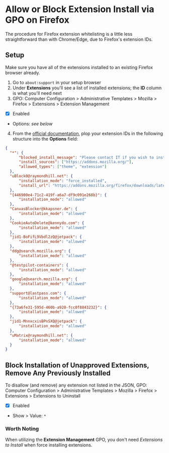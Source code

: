 # Allow or Block Extension Install via GPO on Firefox
The procedure for Firefox extension whitelisting is a little less straightforward than with Chrome/Edge, due to Firefox's extension IDs.

## Setup
Make sure you have all of the extensions installed to an existing Firefox browser already.
1. Go to `about:support` in your setup browser
2. Under **Extensions** you'll see a list of installed extensions; the **ID** column is what you'll need next
3. GPO: Computer Configuration > Administrative Templates > Mozilla > Firefox > Extensions > Extension Management
  - [x] Enabled
  - Options: *see below*
4. From the [official documentation](https://github.com/mozilla/policy-templates#extensionsettings), plop your extension IDs in the following structure into the **Options** field:
  ```json
  {
  	"*": {
  		"blocked_install_message": "Please contact IT if you wish to install this addon",
  		"install_sources": ["https://addons.mozilla.org/"],
  		"allowed_types": ["theme", "extension"]
  	},
  	"uBlock0@raymondhill.net": {
  		"installation_mode": "force_installed",
  		"install_url": "https://addons.mozilla.org/firefox/downloads/latest/ublock-origin/latest.xpi"
  	},
  	"{446900e4-71c2-419f-a6a7-df9c091e268b}": {
  		"installation_mode": "allowed"
  	},
  	"CanvasBlocker@kkapsner.de": {
  		"installation_mode": "allowed"
  	},
  	"CookieAutoDelete@kennydo.com": {
  		"installation_mode": "allowed"
  	},
  	"jid1-BoFifL9Vbdl2zQ@jetpack": {
  		"installation_mode": "allowed"
  	},
  	"ddg@search.mozilla.org": {
  		"installation_mode": "allowed"
  	},
  	"@testpilot-containers": {
  		"installation_mode": "allowed"
  	},
  	"google@search.mozilla.org": {
  		"installation_mode": "allowed"
  	},
  	"support@lastpass.com": {
  		"installation_mode": "allowed"
  	},
  	"{73a6fe31-595d-460b-a920-fcc0f8843232}": {
  		"installation_mode": "allowed"
  	},
  	"jid1-MnnxcxisBPnSXQ@jetpack": {
  		"installation_mode": "allowed"
  	},
  	"uMatrix@raymondhill.net": {
  		"installation_mode": "allowed"
  	}
  }
  ```
  
## Block Installation of Unapproved Extensions, Remove Any Previously Installed
To disallow (and remove) any extension not listed in the JSON, GPO: Computer Configuration > Administrative Templates > Mozilla > Firefox > Extensions > Extensions to Uninstall
  - [x] Enabled
  - Show > Value: `*`

### Worth Noting
When utilizing the **Extension Management** GPO, you don't need *Extensions to Install* when force installing extensions.
